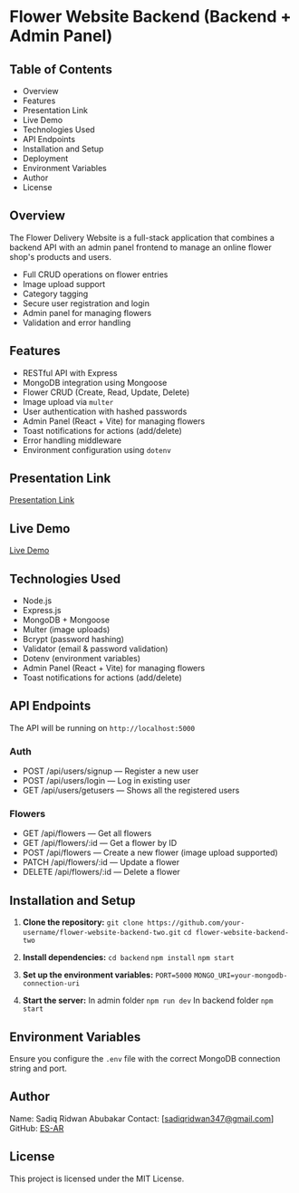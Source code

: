 # Flower Website Backend (Backend + Admin Panel)

## Table of Contents
- Overview
- Features
- Presentation Link
- Live Demo
- Technologies Used
- API Endpoints
- Installation and Setup
- Deployment
- Environment Variables
- Author
- License

## Overview
The Flower Delivery Website is a full-stack application that combines a backend API with an admin panel frontend to manage an online flower shop's products and users.

- Full CRUD operations on flower entries
- Image upload support
- Category tagging
- Secure user registration and login
- Admin panel for managing flowers
- Validation and error handling

## Features
-  RESTful API with Express
-  MongoDB integration using Mongoose
-  Flower CRUD (Create, Read, Update, Delete)
-  Image upload via `multer`
-  User authentication with hashed passwords
- Admin Panel (React + Vite) for managing flowers
- Toast notifications for actions (add/delete)
-  Error handling middleware
-  Environment configuration using `dotenv`

## Presentation Link
[Presentation Link]()

## Live Demo
[Live Demo](https://flower-website-backend-two-2ddp.onrender.com/api/users/getusers)

## Technologies Used
- Node.js
- Express.js
- MongoDB + Mongoose
- Multer (image uploads)
- Bcrypt (password hashing)
- Validator (email & password validation)
- Dotenv (environment variables)
- Admin Panel (React + Vite) for managing flowers
- Toast notifications for actions (add/delete)

## API Endpoints
  The API will be running on `http://localhost:5000`

###  Auth
- POST /api/users/signup — Register a new user  
- POST /api/users/login — Log in existing user
- GET /api/users/getusers — Shows all the registered users


###  Flowers
- GET /api/flowers — Get all flowers  
- GET /api/flowers/:id — Get a flower by ID  
- POST /api/flowers — Create a new flower (image upload supported)  
- PATCH /api/flowers/:id — Update a flower  
- DELETE /api/flowers/:id — Delete a flower  

## Installation and Setup

1. **Clone the repository:**
  `git clone https://github.com/your-username/flower-website-backend-two.git`
  `cd flower-website-backend-two`
2. **Install dependencies:**
  `cd backend`
  `npm install`
  `npm start`
3. **Set up the environment variables:**
   `PORT=5000`
   `MONGO_URI=your-mongodb-connection-uri`


4. **Start the server:**
  In admin folder `npm run dev`
  In backend folder `npm start`

## Environment Variables
Ensure you configure the `.env` file with the correct MongoDB connection string and port.

## Author 
  Name: Sadiq Ridwan Abubakar
  Contact: [sadiqridwan347@gmail.com]
  GitHub: [ES-AR](https://github.com/ES-AR)

## License
This project is licensed under the MIT License.

